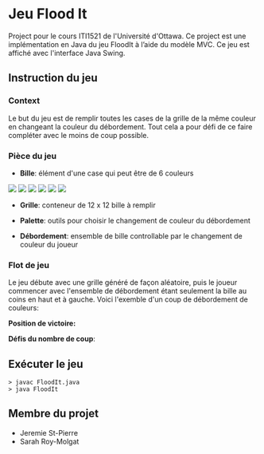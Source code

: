 # Jeu Flood It
Project pour le cours ITI1521 de l'Université d'Ottawa. Ce project est une implémentation en Java du jeu FloodIt à l’aide du modèle MVC. Ce jeu est affiché avec l'interface Java Swing.

## Instruction du jeu
### Context
Le but du jeu est de remplir toutes les cases de la grille de la même couleur en changeant la couleur du débordement. Tout cela a pour défi de ce faire compléter avec le moins de coup possible.

### Pièce du jeu
* **Bille**: élément d'une case qui peut être de 6 couleurs

![](https://github.com/jstpi047/Game-FloodIt/blob/main/data/M/ball-0.png?raw=true)
![](https://github.com/jstpi047/Game-FloodIt/blob/main/data/M/ball-1.png?raw=true)
![](https://github.com/jstpi047/Game-FloodIt/blob/main/data/M/ball-2.png?raw=true)
![](https://github.com/jstpi047/Game-FloodIt/blob/main/data/M/ball-3.png?raw=true)
![](https://github.com/jstpi047/Game-FloodIt/blob/main/data/M/ball-4.png?raw=true)
![](https://github.com/jstpi047/Game-FloodIt/blob/main/data/M/ball-5.png?raw=true)

* **Grille**: conteneur de 12 x 12 bille à remplir



* **Palette**: outils pour choisir le changement de couleur du débordement
* **Débordement**: ensemble de bille controllable par le changement de couleur du joueur

### Flot de jeu
Le jeu débute avec une grille généré de façon aléatoire, puis le joueur commencer avec l'ensemble de débordement étant seulement la bille au coins en haut et à gauche. Voici l'exemble d'un coup de débordement de couleurs:

**Position de victoire:**

**Défis du nombre de coup**:


## Exécuter le jeu
```
> javac FloodIt.java
> java FloodIt
```

## Membre du projet
* Jeremie St-Pierre
* Sarah Roy-Molgat
